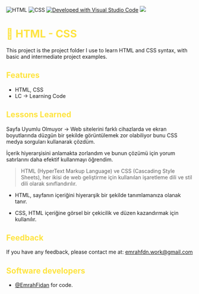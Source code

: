 ![HTML](https://img.shields.io/badge/HTML-5-orange.svg) ![CSS](https://img.shields.io/badge/CSS-3-blue.svg) [![Developed with Visual Studio Code](https://img.shields.io/badge/Developed%20with-Visual%20Studio%20Code-purple)](https://code.visualstudio.com/) 
<a class="header-badge" target="_blank" href="https://www.linkedin.com/in/emrah-fidann/">
  <img src="https://img.shields.io/badge/style--5eba00.svg?label=LinkedIn&logo=linkedin&style=social">
  </a>


<h1 style="color: #fee440;"> 🎨 HTML - CSS </h1>

This project is the project folder I use to learn HTML and CSS syntax, with basic and intermediate project examples.


<h2 style="color: #fee440;"> Features </h1>

- HTML, CSS 
- LC -> Learning Code 


<h2 style="color: #fee440;"> Lessons Learned </h1>

Sayfa Uyumlu Olmuyor -> Web sitelerini farklı cihazlarda ve ekran boyutlarında düzgün bir şekilde görüntülemek zor olabiliyor bunu CSS medya sorguları kullanarak çözdüm. 

İçerik hiyerarşisini anlamakta zorlandım ve bunun çözümü için yorum satırlarını daha efektif kullanmayı öğrendim. 

 > HTML (HyperText Markup Language) ve CSS (Cascading Style Sheets), her ikisi de web geliştirme için kullanılan işaretleme dili ve stil dili olarak sınıflandırılır.

- HTML, sayfanın içeriğini hiyerarşik bir şekilde tanımlamanıza olanak tanır. 

- CSS, HTML içeriğine görsel bir çekicilik ve düzen kazandırmak için kullanılır. 

<h2 style="color: #fee440;"> Feedback </h1>

If you have any feedback, please contact me at: emrahfdn.work@gmail.com


<h2 style="color: #fee440;"> Software developers </h1>

- [@EmrahFidan](https://github.com/EmrahFidan)  for code.

  